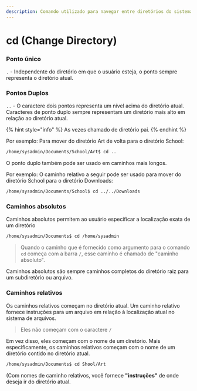 ```yaml
---
description: Comando utilizado para navegar entre diretórios do sistema.
---
```


# cd (Change Directory)

### Ponto único

`.` - Independente do diretório em que o usuário esteja, o ponto sempre representa o diretório atual.

### Pontos Duplos

`..` - O caractere dois pontos representa um nível acima do diretório atual. Caracteres de ponto duplo sempre representam um diretório mais alto em relação ao diretório atual.&#x20;

{% hint style="info" %}
As vezes chamado de diretório pai.
{% endhint %}

&#x20;Por exemplo: Para mover do diretório Art de volta para o diretório School:

```bash
/home/sysadmin/Documents/School/Art$ cd ..
```

O ponto duplo também pode ser usado em caminhos mais longos. &#x20;

Por exemplo: O caminho relativo a seguir pode ser usado para mover do diretório School para o diretório Downloads:&#x20;

```bash
/home/sysadmin/Documents/School$ cd ../../Downloads
```

### Caminhos absolutos&#x20;

Caminhos absolutos permitem ao usuário especificar a localização exata de um diretório

```bash
/home/sysadmin/Documents$ cd /home/sysadmin
```

> Quando o caminho que é fornecido como argumento para o comando `cd` começa com a barra `/`, esse caminho é chamado de "caminho absoluto".&#x20;

Caminhos absolutos são sempre caminhos completos do diretório raiz para um subdiretório ou arquivo.

### Caminhos relativos&#x20;

Os caminhos relativos começam no diretório atual. Um caminho relativo fornece instruções para um arquivo em relação à localização atual no sistema de arquivos.&#x20;

> Eles não começam com o caractere `/`

Em vez disso, eles começam com o nome de um diretório. Mais especificamente, os caminhos relativos começam com o nome de um diretório contido no diretório atual.

```bash
/home/sysadmin/Documents$ cd Shool/Art
```

&#x20;(Com nomes de caminho relativos, você fornece **"instruções"** de onde deseja ir do diretório atual.
